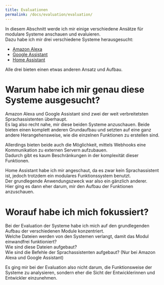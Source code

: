 ```yaml
---
title: Evaluationen
permalink: /docs/evaluation/evaluation/
---
```


In diesem Abschnitt werde ich mir einige verschiedene Ansätze für modulare Systeme anschauen und evaluieren.  
Dazu habe ich mir drei verschiedene Systeme herausgesucht:  
- [Amazon Alexa](./amazonalexa.md)
- [Google Assistant](./googleassistant.md)
- [Home Assistant](./homeassistant.md)

Alle drei bieten einen etwas anderen Ansatz und Aufbau.  

# Warum habe ich mir genau diese Systeme ausgesucht?

Amazon Alexa und Google Assistant sind zwei der weit verbreitetsten Sprachassistenten überhaupt.  
Es lag also recht nahe, mir diese beiden Systeme anzuschauen.
Beide bieten einen komplett anderen Grundaufbau und setzten auf eine ganz andere Herangehensweise, wie die einzelnen Funktionen zu erstellen sind.  

[//]: # (todo ersetzten durch sowas wie )
[//]: # (Bei Alexa ist es sehr Code basiert, wohingegen beim Google Assistant alles eher Dialog basiert ist, indem man Fragen, Antworten und Reaktionen definiert und in Abhängigkeit zueinander setzt.  )
Allerdings bieten beide auch die Möglichkeit, mittels Webhooks eine Kommunikation zu externen Servern aufzubauen.  
Dadurch gibt es kaum Beschränkungen in der komplexität dieser Funktionen.  

Home Assistant habe ich mir angeschaut, da es zwar kein Sprachassistent ist, jedoch trotzdem ein modulares Funktionssystem benutzt.  
Der grundlegende Anwendungszweck war also ein gänzlich anderer.  
Hier ging es dann eher darum, mir den Aufbau der Funktionen anzuschauen.  

# Worauf habe ich mich fokussiert?

Bei der Evaluation der Systeme habe ich mich auf den grundlegenden Aufbau der verschiedenen Module konzentriert.  
Welche Dateien werden von den Systemen verlangt, damit das Modul einwandfrei funktioniert?  
Wie sind diese Dateien aufgebaut?  
Wie sind die Befehle der Sprachassistenten aufgebaut? (Nur bei Amazon Alexa und Google Assistant)

Es ging mir bei der Evaluation also nicht darum, die Funktionsweise der Systeme zu analysieren, sondern eher die Sicht der Entwicklerinnen und Entwickler einzunehmen.  
